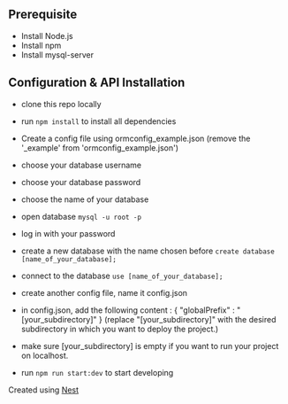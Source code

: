 ## Prerequisite

- Install Node.js
- Install npm
- Install mysql-server

## Configuration & API Installation

- clone this repo locally
- run `npm install` to install all dependencies
- Create a config file using ormconfig_example.json (remove the '\_example' from 'ormconfig_example.json')
- choose your database username
- choose your database password
- choose the name of your database
- open database `mysql -u root -p`
- log in with your password
- create a new database with the name chosen before `create database [name_of_your_database];`
- connect to the database `use [name_of_your_database];`
- create another config file, name it config.json
- in config.json, add the following content :
  {
  "globalPrefix" : "[your_subdirectory]"
  }
  (replace "[your_subdirectory]" with the desired subdirectory in which you want to deploy the project.)
- make sure [your_subdirectory] is empty if you want to run your project on localhost.

- run `npm run start:dev` to start developing

Created using [Nest](https://github.com/nestjs/nest)
